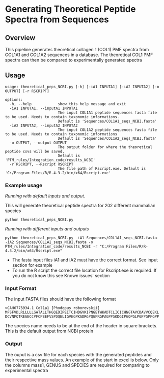 # Generating Theoretical Peptide Spectra from Sequences
## Overview

This pipeline generates theoretical collagen 1 (COL1) PMF spectra from COL1A1 and COL1A2 sequences in a database. The theoretical COL1 PMF spectra can then be compared to experimentally generated spectra

## Usage
```
usage: theoretical_peps_NCBI.py [-h] [-iA1 INPUTA1] [-iA2 INPUTA2] [-o OUTPUT] [-r RSCRIPT]

options:
  -h, --help            show this help message and exit
  -iA1 INPUTA1, --inputA1 INPUTA1
                        The input COL1A1 peptide sequences fasta file to be used. Needs to contain taxonomic informations.
                        Default is 'Sequences/COL1A1_seqs_NCBI.fasta'
  -iA2 INPUTA2, --inputA2 INPUTA2
                        The input COL1A2 peptide sequences fasta file to be used. Needs to contain taxonomic informations
                        Default is 'Sequences/COL1A2_seqs_NCBI.fasta'
  -o OUTPUT, --output OUTPUT
                        The output folder for where the theoretical peptide csvs will be saved.
                        Default is 'PTM_rules/Integration_code/results_NCBI'
  -r RSCRIPT, --Rscript RSCRIPT
                        The file path of Rscript.exe. Default is 'C:/Program Files/R/R-4.3.2/bin/x64/Rscript.exe'
```

### Example usage
*Running with default inputs and output*. 

This will generate theoretical peptide spectra for 202 different mammalian species
```
python theoretical_peps_NCBI.py 
```

*Running with different inputs and outputs*
```
python theoretical_peps_NCBI.py -iA1 Sequences/COL1A1_seqs_NCBI.fasta -iA2 Sequences/COL1A2_seqs_NCBI.fasta -o PTM_rules/Integration_code/results_NCBI -r "C:/Program Files/R/R-4.3.2/bin/x64/Rscript.exe" 
```
- The fasta input files iA1 and iA2 must have the correct format. See input section for example
- To run the R script the correct file location for Rscript.exe is required. If you do not know this see Known issues' section

### Input Format
The input FASTA files should have the following format
```
>CAH6775934.1 Col1a1 [Phodopus roborovskii]
MFSFVDLRLLLLLGATALLTHGQEDIPEITCIHDGVKIPNGETWKADTCLICICHNGTAVCDAVVCQEKL
DCVNPQTREGECCPFCPEEFVSPDQELIGVEGPKGDRGPQGPRGPAGPPGKDGIPGQPGLPGPPGPPGPP
```
The species name needs to be at the end of the header in square brackets. This is the default output from NCBI protein

### Output
The ouput is a csv file for each species with the generated peptides and their respective mass values. 
An example of the start in excel is below. Only the columns mass1, GENUS and SPECIES are required for comparing to experimental spectra 

